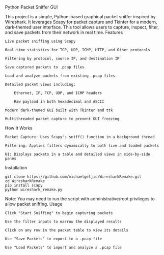 Python Packet Sniffer GUI

This project is a simple, Python-based graphical packet sniffer inspired by Wireshark. It leverages Scapy for packet capture and Tkinter for a modern, dark-themed user interface. This tool allows users to capture, inspect, filter, and save packets from their network in real time.
Features

    Live packet sniffing using Scapy

    Real-time statistics for TCP, UDP, ICMP, HTTP, and Other protocols

    Filtering by protocol, source IP, and destination IP

    Save captured packets to .pcap files

    Load and analyze packets from existing .pcap files

    Detailed packet views including:

        Ethernet, IP, TCP, UDP, and ICMP headers

        Raw payload in both hexadecimal and ASCII

    Modern dark-themed GUI built with Tkinter and ttk

    Multithreaded packet capture to prevent GUI freezing

How It Works

    Packet Capture: Uses Scapy's sniff() function in a background thread

    Filtering: Applies filters dynamically to both live and loaded packets

    UI: Displays packets in a table and detailed views in side-by-side panes

Installation

    git clone https://github.com/michaelgeljic/WiresharkRemake.git
    cd WiresharkRemake
    pip install scapy
    python wireshark_remake.py

Note: You may need to run the script with administrative/root privileges to allow packet sniffing.
Usage

    Click "Start Sniffing" to begin capturing packets

    Use the filter inputs to narrow the displayed results

    Click on any row in the packet table to view its details

    Use "Save Packets" to export to a .pcap file

    Use "Load Packets" to import and analyze a .pcap file
